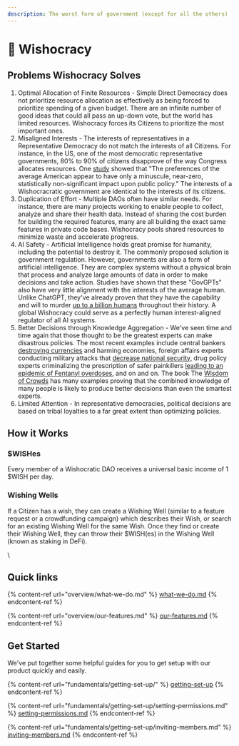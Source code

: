 ```yaml
---
description: The worst form of government (except for all the others)
---
```


# 👋 Wishocracy

## Problems Wishocracy Solves

1. Optimal Allocation of Finite Resources - Simple Direct Democracy does not prioritize resource allocation as effectively as being forced to prioritize spending of a given budget. There are an infinite number of good ideas that could all pass an up-down vote, but the world has limited resources.  Wishocracy forces its Citizens to prioritize the most important ones.
2. Misaligned Interests - The interests of representatives in a Representative Democracy do not match the interests of all Citizens.  For instance, in the US, one of the most democratic representative governments, 80% to 90% of citizens disapprove of the way Congress allocates resources.  One [study](https://act.represent.us/sign/problempoll-fba/) showed that "The preferences of the average American appear to have only a minuscule, near-zero, statistically non-significant impact upon public policy." The interests of a Wishocracratic government are identical to the interests of its citizens.
3. Duplication of Effort - Multiple DAOs often have similar needs.  For instance, there are many projects working to enable people to collect, analyze and share their health data.  Instead of sharing the cost burden for building the required features, many are all building the exact same features in private code bases.  Wishocracy pools shared resources to minimize waste and accelerate progress.
4. AI Safety - Artificial Intelligence holds great promise for humanity, including the potential to destroy it.  The commonly proposed solution is government regulation.  However, governments are also a form of artificial intelligence.  They are complex systems without a physical brain that process and analyze large amounts of data in order to make decisions and take action.  Studies have shown that these "GovGPTs" also have very little alignment with the interests of the average human.  Unlike ChatGPT, they've already proven that they have the capability and will to murder [up to a billion humans](https://www.nytimes.com/2003/07/06/books/chapters/what-every-person-should-know-about-war.html) throughout their history. A global Wishocracy could serve as a perfectly human interest-aligned regulator of all AI systems.
5. Better Decisions through Knowledge Aggregation - We've seen time and time again that those thought to be the greatest experts can make disastrous policies. The most recent examples include central bankers [destroying currencies](https://en.wikipedia.org/wiki/Hyperinflation) and harming economies, foreign affairs experts conducting military attacks that [decrease national security](https://www.gale.com/terrorism), drug policy experts criminalizing the prescription of safer painkillers [leading to an epidemic of Fentanyl overdoses](https://www.theguardian.com/commentisfree/2017/aug/29/war-on-drugs-fueled-fentanyl-crisis), and on and on.  The book The [Wisdom of Crowds](https://en.wikipedia.org/wiki/The\_Wisdom\_of\_Crowds) has many examples proving that the combined knowledge of many people is likely to produce better decisions than even the smartest experts.&#x20;
6. Limited Attention - In representative democracies, political decisions are based on tribal loyalties to a far great extent than optimizing policies.

## How it Works

### $WISHes

Every member of a Wishocratic DAO receives a universal basic income of 1 $WISH per day.&#x20;

### Wishing Wells&#x20;

If a Citizen has a wish, they can create a Wishing Well (similar to a feature request or a crowdfunding campaign) which describes their Wish, or search for an existing Wishing Well for the same Wish.  Once they find or create their Wishing Well, they can throw their $WISH(es) in the Wishing Well (known as staking in DeFi).

\


## Quick links

{% content-ref url="overview/what-we-do.md" %}
[what-we-do.md](overview/what-we-do.md)
{% endcontent-ref %}

{% content-ref url="overview/our-features.md" %}
[our-features.md](overview/our-features.md)
{% endcontent-ref %}

## Get Started

We've put together some helpful guides for you to get setup with our product quickly and easily.

{% content-ref url="fundamentals/getting-set-up/" %}
[getting-set-up](fundamentals/getting-set-up/)
{% endcontent-ref %}

{% content-ref url="fundamentals/getting-set-up/setting-permissions.md" %}
[setting-permissions.md](fundamentals/getting-set-up/setting-permissions.md)
{% endcontent-ref %}

{% content-ref url="fundamentals/getting-set-up/inviting-members.md" %}
[inviting-members.md](fundamentals/getting-set-up/inviting-members.md)
{% endcontent-ref %}
